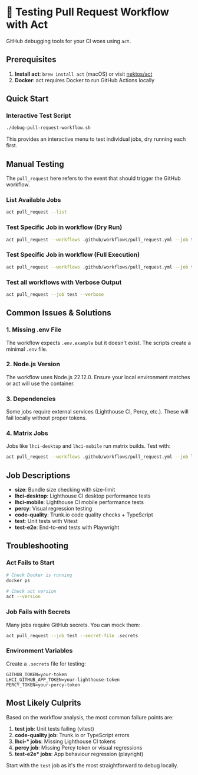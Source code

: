 # 🧪 Testing Pull Request Workflow with Act

GitHub debugging tools for your CI woes using `act`.

## Prerequisites

1. **Install act**: `brew install act` (macOS) or visit [nektos/act](https://github.com/nektos/act)
2. **Docker**: act requires Docker to run GitHub Actions locally

## Quick Start

### Interactive Test Script

```bash
./debug-pull-request-workflow.sh
```

This provides an interactive menu to test individual jobs, dry running each
first.

## Manual Testing

The `pull_request` here refers to the event that should trigger the GitHub
workflow.

### List Available Jobs

```bash
act pull_request --list
```

### Test Specific Job in workflow (Dry Run)

```bash
act pull_request --workflows .github/workflows/pull_request.yml --job test --dryrun
```

### Test Specific Job in workflow (Full Execution)

```bash
act pull_request --workflows .github/workflows/pull_request.yml --job test
```

### Test all workflows with Verbose Output

```bash
act pull_request --job test --verbose
```

## Common Issues & Solutions

### 1. Missing .env File

The workflow expects `.env.example` but it doesn't exist. The scripts create a
minimal `.env` file.

### 2. Node.js Version

The workflow uses Node.js 22.12.0. Ensure your local environment matches or act
will use the container.

### 3. Dependencies

Some jobs require external services (Lighthouse CI, Percy, etc.). These will
fail locally without proper tokens.

### 4. Matrix Jobs

Jobs like `lhci-desktop` and `lhci-mobile` run matrix builds. Test with:

```bash
act pull_request --workflows .github/workflows/pull_request.yml --job lhci-desktop --matrix theme:cpr
```

## Job Descriptions

- **size**: Bundle size checking with size-limit
- **lhci-desktop**: Lighthouse CI desktop performance tests
- **lhci-mobile**: Lighthouse CI mobile performance tests
- **percy**: Visual regression testing
- **code-quality**: Trunk.io code quality checks + TypeScript
- **test**: Unit tests with Vitest
- **test-e2e**: End-to-end tests with Playwright

## Troubleshooting

### Act Fails to Start

```bash
# Check Docker is running
docker ps

# Check act version
act --version
```

### Job Fails with Secrets

Many jobs require GitHub secrets. You can mock them:

```bash
act pull_request --job test --secret-file .secrets
```

### Environment Variables

Create a `.secrets` file for testing:

```env
GITHUB_TOKEN=your-token
LHCI_GITHUB_APP_TOKEN=your-lighthouse-token
PERCY_TOKEN=your-percy-token
```

## Most Likely Culprits

Based on the workflow analysis, the most common failure points are:

1. **test job**: Unit tests failing (vitest)
2. **code-quality job**: Trunk.io or TypeScript errors
3. **lhci-\* jobs**: Missing Lighthouse CI tokens
4. **percy job**: Missing Percy token or visual regressions
5. **test-e2e\* jobs**: App behaviour regression (playright)

Start with the `test` job as it's the most straightforward to debug locally.
